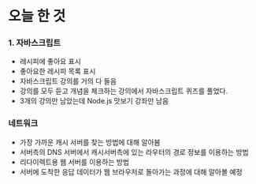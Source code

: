 # 오늘 한 것
### 1. 자바스크립트
- 레시피에 좋아요 표시
- 좋아요한 레시피 목록 표시
- 자바스크립트 강의를 거의 다 들음 
- 강의를 모두 듣고 개념을 체크하는 강의에서 자바스크립트 퀴즈를 풀었다.
- 3개의 강의만 남았는데 Node.js 맛보기 강좌만 남음

### 네트워크
- 가장 가까운 캐시 서버를 찾는 방법에 대해 알아봄
- 서버측의 DNS 서버에서 캐시서버측에 있는 라우터의 경로 정보를 이용하는 방법
- 리다이렉트용 웹 서버를 이용하는 방법
- 서버에 도착한 응답 데이터가 웹 브라우저로 돌아가는 과정에 대해 알아볼 예정 
